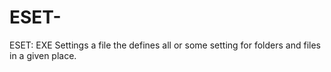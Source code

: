 # ESET-
ESET: EXE Settings a file the defines all or some setting for folders and files in a given place.  
